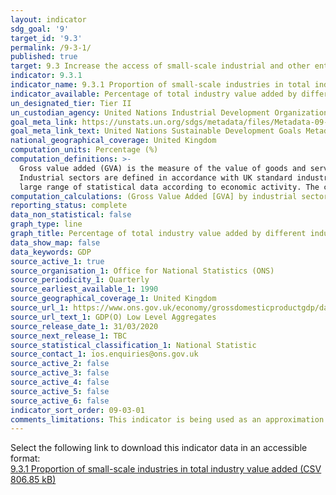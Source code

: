 ```yaml
---
layout: indicator
sdg_goal: '9'
target_id: '9.3'
permalink: /9-3-1/
published: true
target: 9.3 Increase the access of small-scale industrial and other enterprises, in particular in developing countries, to financial services, including affordable credit, and their integration into value chains and markets
indicator: 9.3.1
indicator_name: 9.3.1 Proportion of small-scale industries in total industry value added
indicator_available: Percentage of total industry value added by different industries
un_designated_tier: Tier II
un_custodian_agency: United Nations Industrial Development Organization (UNIDO)
goal_meta_link: https://unstats.un.org/sdgs/metadata/files/Metadata-09-03-01.pdf
goal_meta_link_text: United Nations Sustainable Development Goals Metadata (PDF 4.0 MB)
national_geographical_coverage: United Kingdom
computation_units: Percentage (%)
computation_definitions: >-
  Gross value added (GVA) is the measure of the value of goods and services produced in an area, industry or sector of an economy. In national accounts GVA is output minus intermediate consumption; it is the value generated by any unit engaged in the production of goods and services.
  Industrial sectors are defined in accordance with UK standard industrial classification of economic activities. The UK standard industrial classification of economic activities, abbreviated as UK SIC, is a 5-digit classification providing the framework for collecting and presenting a
  large range of statistical data according to economic activity. The current UK standard industrial classification of economic activities was completed in 2007 and effective from 01/01/2008.
computation_calculations: (Gross Value Added [GVA] by industrial sector / Total Gross Value Added [GVA] by all sectors) * 100
reporting_status: complete
data_non_statistical: false
graph_type: line
graph_title: Percentage of total industry value added by different industries
data_show_map: false
data_keywords: GDP
source_active_1: true
source_organisation_1: Office for National Statistics (ONS)
source_periodicity_1: Quarterly
source_earliest_available_1: 1990
source_geographical_coverage_1: United Kingdom
source_url_1: https://www.ons.gov.uk/economy/grossdomesticproductgdp/datasets/ukgdpolowlevelaggregates
source_url_text_1: GDP(O) Low Level Aggregates
source_release_date_1: 31/03/2020
source_next_release_1: TBC
source_statistical_classification_1: National Statistic
source_contact_1: ios.enquiries@ons.gov.uk
source_active_2: false
source_active_3: false
source_active_4: false
source_active_5: false
source_active_6: false
indicator_sort_order: 09-03-01
comments_limitations: This indicator is being used as an approximation of the UN SDG Indicator. Where possible, we will work to identify or develop UK data to meet the global indicator specification. This indicator has not been identified in collaboration with topic experts.
---
```

Select the following link to download this indicator data in an accessible format:<br>[9.3.1 Proportion of small-scale industries in total industry value added (CSV 806.85 kB)](https://sustainabledevelopment-uk.github.io/sdg-data/data/9-3-1.csv)